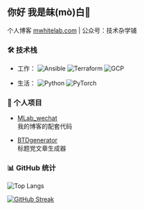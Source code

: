 ## 你好 我是皌(mò)白👋

个人博客 [mwhitelab.com](mwhitelab.com) | 公众号：技术杂学铺

### 🛠 技术栈

- 工作：
![Ansible](https://img.shields.io/badge/-Ansible-000000?style=flat&logo=ansible&logoColor=white)
![Terraform](https://img.shields.io/badge/-Terraform-623CE4?style=flat&logo=terraform&logoColor=white)
![GCP](https://img.shields.io/badge/-Google%20Cloud-4285F4?style=flat&logo=google-cloud&logoColor=white)

- 生活： ![Python](https://img.shields.io/badge/-Python-3776AB?style=flat&logo=python&logoColor=white)
![PyTorch](https://img.shields.io/badge/-PyTorch-EE4C2C?style=flat&logo=pytorch&logoColor=white)


### 🌟 个人项目

- [MLab_wechat](https://github.com/DrMofu/MLab_wechat)  
  我的博客的配套代码

- [BTDgenerator](https://github.com/DrMofu/BTDgenerator)  
  标题党文章生成器

### 📊 GitHub 统计

![Top Langs](https://github-readme-stats.vercel.app/api/top-langs/?username=DrMofu&layout=compact)

<!-- ![Alice's GitHub stats](https://github-readme-stats.vercel.app/api?username=DrMofu&show_icons=true&theme=radical) -->

[![GitHub Streak](https://streak-stats.demolab.com?user=DrMofu&theme=tokyonight)](https://git.io/streak-stats)
